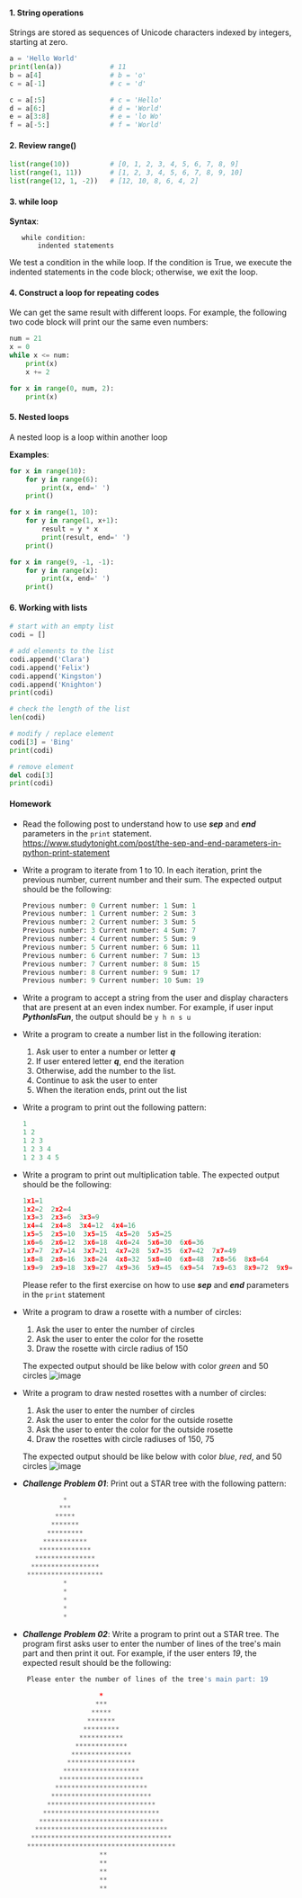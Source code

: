 #### 1. String operations
   Strings are stored as sequences of Unicode characters indexed by integers, starting at zero.
   ``` Python
   a = 'Hello World'
   print(len(a))            # 11
   b = a[4]                 # b = 'o'
   c = a[-1]                # c = 'd'

   c = a[:5]                # c = 'Hello'
   d = a[6:]                # d = 'World'
   e = a[3:8]               # e = 'lo Wo'
   f = a[-5:]               # f = 'World'
   ```

#### 2. Review range()
   ``` Python
   list(range(10))          # [0, 1, 2, 3, 4, 5, 6, 7, 8, 9]
   list(range(1, 11))       # [1, 2, 3, 4, 5, 6, 7, 8, 9, 10]
   list(range(12, 1, -2))   # [12, 10, 8, 6, 4, 2]
   ```

#### 3. while loop
   **Syntax**:
   
       while condition:       
           indented statements

   We test a condition in the while loop.
   If the condition is True, we execute the indented statements in the code block;
   otherwise, we exit the loop.

#### 4. Construct a loop for repeating codes
   We can get the same result with different loops. For example, the following two code block will print our the same even numbers:
   
   ``` Python
   num = 21
   x = 0
   while x <= num:
       print(x)
       x += 2
   ```
   
   ``` Python
   for x in range(0, num, 2):
       print(x)
   ```
   
#### 5. Nested loops
   A nested loop is a loop within another loop
   
   **Examples**:
   ``` Python
   for x in range(10):
       for y in range(6):
           print(x, end=' ')
       print()
   ```
   ``` Python
   for x in range(1, 10):
       for y in range(1, x+1):
           result = y * x
           print(result, end=' ')
       print()   
   ```
   ``` Python
   for x in range(9, -1, -1):
       for y in range(x):
           print(x, end=' ')
       print()
   ```   

#### 6. Working with lists
   ``` Python
   # start with an empty list
   codi = []
   
   # add elements to the list
   codi.append('Clara')
   codi.append('Felix')
   codi.append('Kingston')
   codi.append('Knighton')
   print(codi)
   
   # check the length of the list
   len(codi)
   
   # modify / replace element
   codi[3] = 'Bing'
   print(codi)
   
   # remove element
   del codi[3]
   print(codi)   
   ```

#### Homework
   - Read the following post to understand how to use ***sep*** and ***end*** parameters in the `print` statement.
     https://www.studytonight.com/post/the-sep-and-end-parameters-in-python-print-statement
     
   - Write a program to iterate from 1 to 10. In each iteration, print the previous number, current number and their sum. The expected output should be the following:
     ``` Python
     Previous number: 0 Current number: 1 Sum: 1
     Previous number: 1 Current number: 2 Sum: 3
     Previous number: 2 Current number: 3 Sum: 5
     Previous number: 3 Current number: 4 Sum: 7
     Previous number: 4 Current number: 5 Sum: 9
     Previous number: 5 Current number: 6 Sum: 11
     Previous number: 6 Current number: 7 Sum: 13
     Previous number: 7 Current number: 8 Sum: 15
     Previous number: 8 Current number: 9 Sum: 17
     Previous number: 9 Current number: 10 Sum: 19     
     ```

   - Write a program to accept a string from the user and display characters that are present at an even index number. For example, if user input ***PythonIsFun***, the output should be `y h n s u`

   - Write a program to create a number list in the following iteration:
     1. Ask user to enter a number or letter ***q***
     1. If user entered letter ***q***, end the iteration
     1. Otherwise, add the number to the list.
     1. Continue to ask the user to enter 
     1. When the iteration ends, print out the list

   - Write a program to print out the following pattern:
     ``` Python
     1 
     1 2 
     1 2 3 
     1 2 3 4 
     1 2 3 4 5 
     ```

   - Write a program to print out multiplication table. The expected output should be the following:
     ``` Python
     1x1=1  
     1x2=2  2x2=4  
     1x3=3  2x3=6  3x3=9  
     1x4=4  2x4=8  3x4=12  4x4=16  
     1x5=5  2x5=10  3x5=15  4x5=20  5x5=25  
     1x6=6  2x6=12  3x6=18  4x6=24  5x6=30  6x6=36  
     1x7=7  2x7=14  3x7=21  4x7=28  5x7=35  6x7=42  7x7=49  
     1x8=8  2x8=16  3x8=24  4x8=32  5x8=40  6x8=48  7x8=56  8x8=64  
     1x9=9  2x9=18  3x9=27  4x9=36  5x9=45  6x9=54  7x9=63  8x9=72  9x9=81  
     ```
     Please refer to the first exercise on how to use ***sep*** and ***end*** parameters in the `print` statement
     
   - Write a program to draw a rosette with a number of circles:
     1. Ask the user to enter the number of circles
     1. Ask the user to enter the color for the rosette
     1. Draw the rosette with circle radius of 150
     
     The expected output should be like below with color *green* and 50 circles
     ![image](https://user-images.githubusercontent.com/36340668/151743728-8f85d1f7-987d-4af4-b676-42d4eeb32bff.png)
     
   - Write a program to draw nested rosettes with a number of circles:
     1. Ask the user to enter the number of circles
     1. Ask the user to enter the color for the outside rosette
     1. Ask the user to enter the color for the outside rosette
     1. Draw the rosettes with circle radiuses of 150, 75
     
     The expected output should be like below with color *blue*, *red*,  and 50 circles
     ![image](https://user-images.githubusercontent.com/36340668/151744110-1115a42c-9274-4dd9-ad12-38f0f692a8c0.png)

   - ***Challenge Problem 01***: Print out a STAR tree with the following pattern:
     ``` Python
               *
              ***
             *****
            *******
           *********
          ***********
         *************
        ***************
       *****************
      *******************
               *
               *
               *
               *
               *   
     ```

   - ***Challenge Problem 02***: Write a program to print out a STAR tree. The program first asks user to enter the number of lines of the tree's main part and then print it out. For example, if the user enters *19*, the expected result should be the following:
     ``` Python
      Please enter the number of lines of the tree's main part: 19
      
                        *
                       ***
                      *****
                     *******
                    *********
                   ***********
                  *************
                 ***************
                *****************
               *******************
              *********************
             ***********************
            *************************
           ***************************
          *****************************
         *******************************
        *********************************
       ***********************************
      *************************************
                        **
                        **
                        **
                        **
                        **
     ```
     
